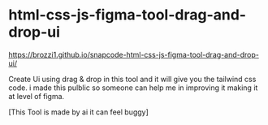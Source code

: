 # html-css-js-figma-tool-drag-and-drop-ui
https://brozzi1.github.io/snapcode-html-css-js-figma-tool-drag-and-drop-ui/

Create Ui using drag &amp; drop in this tool and it will give you the tailwind css code. i made this pulblic so someone can help me in improving it making it at level of figma.

[This Tool is made by ai it can feel buggy]
